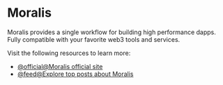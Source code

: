 # Moralis

Moralis provides a single workflow for building high performance dapps. Fully compatible with your favorite web3 tools and services.

Visit the following resources to learn more:

- [@official@Moralis official site](https://moralis.io/)
- [@feed@Explore top posts about Moralis](https://app.daily.dev/tags/moralis?ref=roadmapsh)
